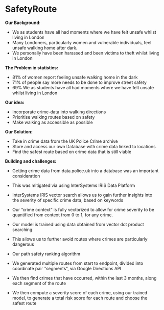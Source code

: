 # SafetyRoute

**Our Background:**

- We as students have all had moments where we have felt unsafe whilst living in London
- Many Londoners, particularly women and vulnerable individuals, feel unsafe walking home after dark.
- We personally have been harassed and been victims to theft whilst living in London

**The Problem in statistics:**

- 81% of women report feeling unsafe walking home in the dark
- 71% of people say more needs to be done to improve street safety
- 69% We as students have all had moments where we have felt unsafe whilst living in London

**Our idea:**

- Incorporate crime-data into walking directions
- Prioritise walking routes based on safety
- Make walking as accessible as possible

**Our Solution:**

- Take in crime data from the UK Police Crime archive
- Store and access our own Database with crime data linked to locations
- Find the safest route based on crime data that is still viable

**Building and challenges:**

- Getting crime data from data.police.uk into a database was an important consideration
- This was mitigated via using InterSystems IRIS Data Platform
- InterSystems IRIS vector search allows us to gain further insights into the severity of specific crime data, based on keywords
- Our “crime context” is fully vectorized to allow for crime severity to be quantified from context from 0 to 1, for any crime.
- Our model is trained using data obtained from vector dot product searching
- This allows us to further avoid routes where crimes are particularly dangerous
- Our path safety ranking algorithm

- We generated multiple routes from start to endpoint, divided into coordinate pair "segments", via Google Directions API
- We then find crimes that have occurred, within the last 3 months, along each segment of the route
- We then compute a severity score of each crime, using our trained model, to generate a total risk score for each route and choose the safest route
